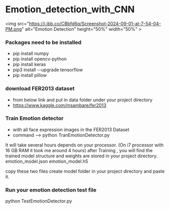 # Emotion_detection_with_CNN

<img src="https://i.ibb.co/CBbfd6q/Screenshot-2024-09-01-at-7-54-04-PM.png" alt="Emotion Detection” height="50%" width="50%" ></a>

### Packages need to be installed
- pip install numpy
- pip install opencv-python
- pip install keras
- pip3 install --upgrade tensorflow
- pip install pillow

### download FER2013 dataset
- from below link and put in data folder under your project directory
- https://www.kaggle.com/msambare/fer2013

### Train Emotion detector
- with all face expression images in the FER2013 Dataset
- command --> python TranEmotionDetector.py

It will take several hours depends on your processor. (On i7 processor with 16 GB RAM it took me around 4 hours)
after Training , you will find the trained model structure and weights are stored in your project directory.
emotion_model.json
emotion_model.h5

copy these two files create model folder in your project directory and paste it.

### Run your emotion detection test file
python TestEmotionDetector.py
